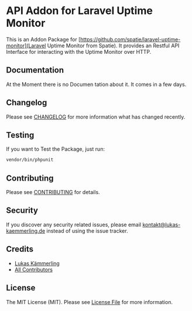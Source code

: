 # API Addon for Laravel Uptime Monitor

This is an Addon Package for [https://github.com/spatie/laravel-uptime-monitor](Laravel Uptime Monitor from Spatie). It provides an Restful API Interface for interacting with the Uptime Monitor over HTTP.

## Documentation
At the Moment there is no Documen tation about it. It comes in a few days.

## Changelog

Please see [CHANGELOG](CHANGELOG.md) for more information what has changed recently.

## Testing

If you want to Test the Package, just run:
```bash
vendor/bin/phpunit
```

## Contributing

Please see [CONTRIBUTING](CONTRIBUTING.md) for details.

## Security

If you discover any security related issues, please email kontakt@lukas-kaemmerling.de instead of using the issue tracker.

## Credits

- [Lukas Kämmerling](https://github.com/LKDevelopment)
- [All Contributors](../../contributors)

## License

The MIT License (MIT). Please see [License File](LICENSE.md) for more information.
